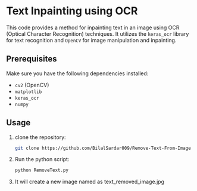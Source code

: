 # Text Inpainting using OCR

This code provides a method for inpainting text in an image using OCR (Optical Character Recognition) techniques. It utilizes the `keras_ocr` library for text recognition and `OpenCV` for image manipulation and inpainting.

## Prerequisites

Make sure you have the following dependencies installed:

- `cv2` (OpenCV)
- `matplotlib`
- `keras_ocr`
- `numpy`

## Usage
1. clone the repository:
   ```bash
   git clone https://github.com/BilalSardar009/Remove-Text-From-Image
   ```
2. Run the python script:
   ```bash
   python RemoveText.py 
   ```
3. It will create a new image named as text_removed_image.jpg

